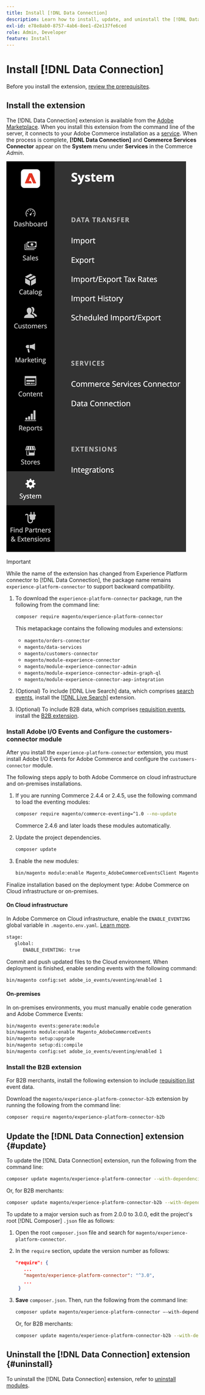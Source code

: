 ```yaml
---
title: Install [!DNL Data Connection]
description: Learn how to install, update, and uninstall the [!DNL Data Connection] extension from Adobe Commerce.
exl-id: e78e8ab0-8757-4ab6-8ee1-d2e137fe6ced
role: Admin, Developer
feature: Install
---
```

# Install [!DNL Data Connection]

Before you install the extension, [review the prerequisites](overview.md#prereqs).

## Install the extension

The [!DNL Data Connection] extension is available from the [Adobe Marketplace](https://commercemarketplace.adobe.com/magento-experience-platform-connector.html). When you install this extension from the command line of the server, it connects to your Adobe Commerce installation as a [service](../landing/saas.md). When the process is complete, **[!DNL Data Connection]** and **Commerce Services Connector** appear on the **System** menu under **Services** in the Commerce _Admin_.

![[!DNL Data Connection] extension Admin view](assets/epc-adminui.png)

>[!IMPORTANT]
>
>While the name of the extension has changed from Experience Platform connector to [!DNL Data Connection], the package name remains `experience-platform-connector` to support backward compatibility.

1. To download the `experience-platform-connector` package, run the following from the command line:

   ```bash
   composer require magento/experience-platform-connector
   ```

   This metapackage contains the following modules and extensions:

   - `magento/orders-connector`
   - `magento/data-services`
   - `magento/customers-connector`
   - `magento/module-experience-connector`
   - `magento/module-experience-connector-admin`
   - `magento/module-experience-connector-admin-graph-ql`
   - `magento/module-experience-connector-aep-integration`

1. (Optional) To include [!DNL Live Search] data, which comprises [search events](events.md#search-events), install the [[!DNL Live Search]](../live-search/install.md) extension.

1. (Optional) To include B2B data, which comprises [requisition events](events.md#b2b-events), install the [B2B extension](#install-the-b2b-extension).

### Install Adobe I/O Events and Configure the customers-connector module

After you install the `experience-platform-connector` extension, you must install Adobe I/O Events for Adobe Commerce and configure the `customers-connector` module.

The following steps apply to both Adobe Commerce on cloud infrastructure and on-premises installations.

1. If you are running Commerce 2.4.4 or 2.4.5, use the following command to load the eventing modules:

   ```bash
   composer require magento/commerce-eventing=^1.0 --no-update
   ```

   Commerce 2.4.6 and later loads these modules automatically.

1. Update the project dependencies.

   ```bash
   composer update
   ```

1. Enable the new modules:

   ```bash
   bin/magento module:enable Magento_AdobeCommerceEventsClient Magento_AdobeCommerceEventsGenerator Magento_AdobeIoEventsClient Magento_AdobeCommerceOutOfProcessExtensibility
   ```

Finalize installation based on the deployment type: Adobe Commerce on Cloud infrastructure or on-premises.

#### On Cloud infrastructure

In Adobe Commerce on Cloud infrastructure, enable the `ENABLE_EVENTING` global variable in `.magento.env.yaml`. [Learn more](https://experienceleague.adobe.com/docs/commerce-cloud-service/user-guide/configure/env/stage/variables-global.html#enable_eventing).

   ```bash
   stage:
      global:
         ENABLE_EVENTING: true
   ```

Commit and push updated files to the Cloud environment. When deployment is finished, enable sending events with the following command:

   ```bash
   bin/magento config:set adobe_io_events/eventing/enabled 1
   ```

#### On-premises

In on-premises environments, you must manually enable code generation and Adobe Commerce Events:

   ```bash
   bin/magento events:generate:module
   bin/magento module:enable Magento_AdobeCommerceEvents
   bin/magento setup:upgrade
   bin/magento setup:di:compile
   bin/magento config:set adobe_io_events/eventing/enabled 1
   ```

### Install the B2B extension

For B2B merchants, install the following extension to include [requisition list](events.md#b2b-events) event data.

Download the `magento/experience-platform-connector-b2b` extension by running the following from the command line:

   ```bash
   composer require magento/experience-platform-connector-b2b
   ```

## Update the [!DNL Data Connection] extension {#update}

To update the [!DNL Data Connection] extension, run the following from the command line:

```bash
composer update magento/experience-platform-connector --with-dependencies
```

Or, for B2B merchants:

```bash
composer update magento/experience-platform-connector-b2b --with-dependencies
```

To update to a major version such as from 2.0.0 to 3.0.0, edit the project's root [!DNL Composer] `.json` file as follows:

1. Open the root `composer.json` file and search for `magento/experience-platform-connector`.

1. In the `require` section, update the version number as follows:

   ```json
   "require": {
      ...
      "magento/experience-platform-connector": "^3.0",
      ...
    }
   ```

1. **Save** `composer.json`. Then, run the following from the command line:

   ```bash
   composer update magento/experience-platform-connector –-with-dependencies
   ```

   Or, for B2B merchants:

   ```bash
   composer update magento/experience-platform-connector-b2b --with-dependencies
   ```

## Uninstall the [!DNL Data Connection] extension {#uninstall}

To uninstall the [!DNL Data Connection] extension, refer to [uninstall modules](https://experienceleague.adobe.com/docs/commerce-operations/installation-guide/tutorials/uninstall-modules.html).
